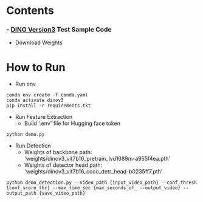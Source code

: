 Contents
=============

### - [DINO Version3](https://github.com/facebookresearch/dinov3) Test Sample Code
* Download Weights
    

How to Run
=============

* Run env

```
conda env create -f conda.yaml
conda activate dinov3
pip install -r requirements.txt
```

* Run Feature Extraction
    * Build '.env' file for Hugging face token

```
python demo.py
```

* Run Detection
    * Weights of backbone path: 'weights/dinov3_vit7b16_pretrain_lvd1689m-a955f4ea.pth'
    * Weights of detector head path: 'weights/dinov3_vit7b16_coco_detr_head-b0235ff7.pth'

```
python demo_detection.py --video_path {input_video_path} --conf_thresh {conf_score_thr} --max_time_sec {max_seconds_of_ --output_video} --output_path {save_video_path}
```





